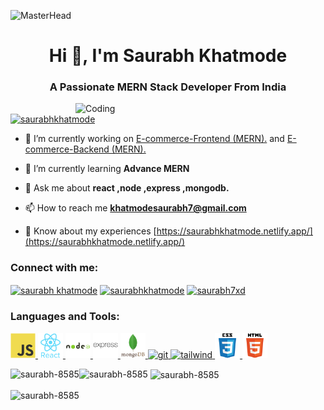 ![MasterHead](https://res.cloudinary.com/practicaldev/image/fetch/s--xq8xxUmL--/c_limit%2Cf_auto%2Cfl_progressive%2Cq_auto%2Cw_880/https://external-preview.redd.it/x7vVnP3L75Wh4ApmXedKjze9b7ZuH5h7oW-4xbHMiHQ.jpg%3Fauto%3Dwebp%26s%3Db7d6873eed8c442bb685a083b3b4bfff6dd009ac)
<h1 align="center">Hi 👋, I'm Saurabh Khatmode</h1>
<h3 align="center">A Passionate MERN Stack Developer From India</h3>
<img align="right" alt="Coding" width="400" src= https://cdn.dribbble.com/users/1162077/screenshots/3848914/programmer.gif>
<p align="left"> <a href="https://twitter.com/saurabhkhatmode" target="blank"><img src="https://img.shields.io/twitter/follow/saurabhkhatmode?logo=twitter&style=for-the-badge" alt="saurabhkhatmode" /></a> </p>

- 🔭 I’m currently working on [E-commerce-Frontend (MERN).](https://github.com/Saurabh-8585/MERN-E-Commerce-Frontend) and [E-commerce-Backend (MERN).](https://github.com/Saurabh-8585/MERN-E-Commerce-Backend)

- 🌱 I’m currently learning **Advance MERN**

- 💬 Ask me about **react ,node ,express ,mongodb.**

- 📫 How to reach me **khatmodesaurabh7@gmail.com**

- 📄 Know about my experiences [https://saurabhkhatmode.netlify.app/](https://saurabhkhatmode.netlify.app/)

<h3 align="left">Connect with me:</h3>
<p align="left">
<a href="https://www.linkedin.com/in/saurabh-khatmode/" target="blank"><img align="center" src="https://raw.githubusercontent.com/rahuldkjain/github-profile-readme-generator/master/src/images/icons/Social/linked-in-alt.svg" alt="saurabh khatmode" height="30" width="40" /></a>
<a href="https://twitter.com/saurabhkhatmode" target="blank"><img align="center" src="https://raw.githubusercontent.com/rahuldkjain/github-profile-readme-generator/master/src/images/icons/Social/twitter.svg" alt="saurabhkhatmode" height="30" width="40" /></a>
<a href="https://instagram.com/saurabh7xd" target="blank"><img align="center" src="https://raw.githubusercontent.com/rahuldkjain/github-profile-readme-generator/master/src/images/icons/Social/instagram.svg" alt="saurabh7xd" height="30" width="40" /></a>
</p>

<h3 align="left">Languages and Tools:</h3>
<p align="left"> 
<a href="https://developer.mozilla.org/en-US/docs/Web/JavaScript" target="_blank" rel="noreferrer"> 
<img src="https://raw.githubusercontent.com/devicons/devicon/master/icons/javascript/javascript-original.svg" alt="javascript" width="40" height="40"/>
 </a>
<a href="https://reactjs.org/" target="_blank" rel="noreferrer"> 
<img src="https://raw.githubusercontent.com/devicons/devicon/master/icons/react/react-original-wordmark.svg" alt="react" width="40" height="40"/>
 </a> 
<a href="https://nodejs.org" target="_blank" rel="noreferrer">
 <img src="https://raw.githubusercontent.com/devicons/devicon/master/icons/nodejs/nodejs-original-wordmark.svg" alt="nodejs" width="40" height="40"/>
 </a> 
<a href="https://expressjs.com" target="_blank" rel="noreferrer">
 <img src="https://raw.githubusercontent.com/devicons/devicon/master/icons/express/express-original-wordmark.svg" alt="express" width="40" height="40"/> 
</a>
<a href="https://www.mongodb.com/" target="_blank" rel="noreferrer"> 
<img src="https://raw.githubusercontent.com/devicons/devicon/master/icons/mongodb/mongodb-original-wordmark.svg" alt="mongodb" width="40" height="40"/> 
</a>
<a href="https://git-scm.com/" target="_blank" rel="noreferrer">
 <img src="https://www.vectorlogo.zone/logos/git-scm/git-scm-icon.svg" alt="git" width="40" height="40"/> 
 </a>
 <a href="https://tailwindcss.com/" target="_blank" rel="noreferrer">
  <img src="https://www.vectorlogo.zone/logos/tailwindcss/tailwindcss-icon.svg" alt="tailwind" width="40" height="40"/> 
 </a> 
 <a href="https://www.w3schools.com/css/" target="_blank" rel="noreferrer">
 <img src="https://raw.githubusercontent.com/devicons/devicon/master/icons/css3/css3-original-wordmark.svg" alt="css3" width="40" height="40"/> 
</a> 
 <a href="https://www.w3.org/html/" target="_blank" rel="noreferrer"> 
<img src="https://raw.githubusercontent.com/devicons/devicon/master/icons/html5/html5-original-wordmark.svg" alt="html5" width="40" height="40"/>
 </a>
  
 

</p>

<p><img align="left" src="https://github-readme-stats-sigma-five.vercel.app/api/top-langs?username=saurabh-8585&show_icons=true&locale=en&layout=compact" alt="saurabh-8585" /></p>

<p><img align="left" src="https://github-readme-stats.vercel.app/api/top-langs?username=saurabh-8585&show_icons=true&locale=en&layout=compact" alt="saurabh-8585" /></p>
<p>&nbsp;<img align="center" src="https://github-readme-stats-sigma-five.vercel.app/api?username=saurabh-8585&show_icons=true&locale=en" alt="saurabh-8585" /></p>

<p><img align="center" src="https://github-readme-streak-stats.herokuapp.com/?user=saurabh-8585&" alt="saurabh-8585" /></p>
